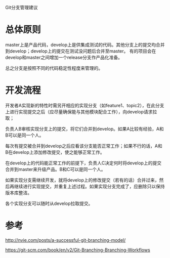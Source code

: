 Git分支管理建议

# 总体原则

master上是产品代码，develop上是供集成测试的代码。其他分支上的提交均合并到develop；develop上的提交在测试没问题后合并至master。
有的项目会在develop和master之间增加一个release分支作产品化准备。

总之分支是按照不同的代码稳定性程度来管理的。

# 开发流程

开发者A实现新的特性时需另开相应的实现分支（如feature1、topic2），在此分支上进行实现提交之后（应尽量确保能与其他模块配合工作），向develop请求拉取；

负责人B审核实现分支上的提交，将它们合并到develop。如果A比较有经验，A和B可以是同一个人。

每次有提交被合并到develop之后应看该分支能否正常工作；如果不行的话，A和B在develop上添加修改提交，使之能够正常工作。

在develop上的代码能正常工作的前提下，负责人C决定何时将develop上的提交合并到master来升级产品。B和C可以是同一个人。

如果实现分支需继续开发，就将develop上的修改提交（若有的话）合并过来，然后再继续进行实现提交，并重复上述过程。如果实现分支完成了，应删除只以保持版本库整洁。

各个实现分支可以随时从develop拉取提交。

# 参考

<http://nvie.com/posts/a-successful-git-branching-model/>

<https://git-scm.com/book/en/v2/Git-Branching-Branching-Workflows>